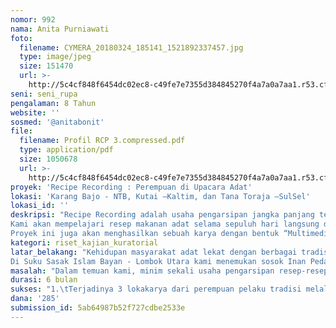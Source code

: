 ```yaml
---
nomor: 992
nama: Anita Purniawati
foto:
  filename: CYMERA_20180324_185141_1521892337457.jpg
  type: image/jpeg
  size: 151470
  url: >-
    http://5c4cf848f6454dc02ec8-c49fe7e7355d384845270f4a7a0a7aa1.r53.cf2.rackcdn.com/8aeea7d6-a992-4ec3-93cf-b53488a09d52/CYMERA_20180324_185141_1521892337457.jpg
seni: seni_rupa
pengalaman: 8 Tahun
website: ''
sosmed: '@anitabonit'
file:
  filename: Profil RCP 3.compressed.pdf
  type: application/pdf
  size: 1050678
  url: >-
    http://5c4cf848f6454dc02ec8-c49fe7e7355d384845270f4a7a0a7aa1.r53.cf2.rackcdn.com/52526eec-08b1-44ea-af5a-5f01ea922077/Profil%20RCP%203.compressed.pdf
proyek: 'Recipe Recording : Perempuan di Upacara Adat'
lokasi: 'Karang Bajo - NTB, Kutai –Kaltim, dan Tana Toraja –SulSel'
lokasi_id: ''
deskripsi: "Recipe Recording adalah usaha pengarsipan jangka panjang tentang  pengumpulan resep-resep masakan masyarakat adat yang ditelusuri oleh Anita Bonit dan Bellina Erby dalam perjalanannya ke desa-desa pelosok, serangkaian upacara adat, dan wilayah pedalaman. Pada Recipe Recording kali ini, kami mengawalinya dengan menampilkan peranan perempuan sebagai penentu utama sajian makanan dalam upacara adat di beberapa daerah. Daerah yang kami pilih adalah Karang Bajo - Lombok Utara, Kutai - Kalimantan Timur, dan Tana Toraja – Sulawesi Selatan.  
Kami akan mempelajari resep makanan adat selama sepuluh hari langsung dari perempuan pelaku tradisi dengan metode wawancara, observasi, dokumentasi, dan praktik memasak. Kami akan menyelenggarakan lokakarya memasak di ibukota provinsi tempat kami melakukan riset, untuk memperkenalkan lebih jauh pengetahuan kuliner kepada putra-putri daerah agar mereka turut serta menjaga resep tradisi turun-temurun.  
Proyek ini juga akan menghasilkan sebuah karya dengan bentuk “Multimedia Dinner Performance”, yaitu sebuah jamuan makan malam yang menyajikan hidangan di upacara adat kepada khalayak di Jakarta. Makan malam ini  akan melibatkan beberapa partisipan. Partisipan tidak hanya akan menikmati rasa hidangan yang kami buat, tapi juga mendapatkan pengalaman ruang dan interaksi dari instalasi audio dan visual."
kategori: riset_kajian_kuratorial
latar_belakang: "Kehidupan masyarakat adat lekat dengan berbagai tradisi turun-temurun yang menjadi sebuah aturan dalam sistem masyarakat.  Masyarakat adat menjaga tradisi tersebut agar terus berlangsung lewat rangkaian upacara dan ritual. Setiap elemen masyarakat adat berperan aktif dalam tradisi, baik laki-laki ataupun perempuan. Sepanjang riset yang kami lakukan, terdapat persamaan posisi perempuan dalam upacara-upacara adat yaitu perempuan didaulat sebagai penentu rasa dan pemegang kendali dari prosesi memasak dalam upacara adat. Pelabelan tugas perempuan sebagai “tukang masak” tidak menempatkan perempuan dalam posisi minor, justru sangat istimewa karena ia tidak hanya terlibat tetapi menjadi penentu. 
Di Suku Sasak Islam Bayan - Lombok Utara kami menemukan sosok Inan Pedangan yaitu pemimpin dapur yang ditentukan melalui kesepakatan tokoh adat berdasarkan garis keturunan. Pada Suku Dayak Kenyah di Kutai – Kalimantan Timur, kami juga menemukan perempuan-perempuan yang dipilih sebagai pengayak beras pada ritual Uman Undat (Prosesi memisahkan beras halus dan beras kasar yang baru ditumbuk ) dan di Tana Toraja dalam tradisi Ma’pairuk, di mana perempuan-perempuan bergotong royong menyiapkan hidangan dalam upacara Rambu Solo’ (upacara kematian). Jauh sebelum pemahaman modern masuk ke wilayah-wilayah terpencil, mereka tidak memasak dalam konteks domestik saja. Namun, perempuan memasak sebagai simbol kemuliaan dan penghormatan terhadap dewi sri sang simbol kehidupan."
masalah: "Dalam temuan kami, minim sekali usaha pengarsipan resep-resep yang hadir di upacara adat. Proses pengarsipan ini bekejar-kejaran dengan praktik urbanisasi setempat yang dilakukan oleh generasi penerus. Kami memfokuskan pengkoleksian resep dari masakan pada upacara adat karena di momen inilah kami menemukan berbagai resep warisan leluhur yang dimasak dengan tradisi dan kepercayaan adat yang kuat. Menemui perempuan – perempuan terpilih ini menjadi pintu masuk bagi kami menjelajahi kekayaan kuliner negeri ini. Kami ingin melihat penelitian ini sebagai bentuk murni pengumpulan dan penyebaran pengetahuan kuliner dan sebisa mungkin tidak melihatnya sebagai objektifikasi."
durasi: 6 bulan
sukses: "1.\tTerjadinya 3 lokakarya dari perempuan pelaku tradisi melalui komunitas atau kolektif yang berada di Ibukota provinsi masing-masing, untuk membuka kemungkinan penyebaran pengetahuan dari generasi tua ke generasi muda\r\n2.\tPresentasi karya multimedia dalam bentuk perjamuan makan malam.\r\n3.\tTerciptanya sebuah situs web yang menampung tulisan resep, pemetaan wilayah, dan dokumentasi foto-video sehingga penelitian ini bisa diakses secara luas oleh berbagai kalangan.\r\n "
dana: '285'
submission_id: 5ab64987b52f727cdbe2533e
---
```

